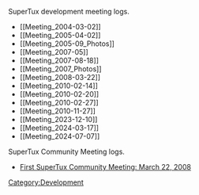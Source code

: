 SuperTux development meeting logs.

* [[Meeting_2004-03-02]]
* [[Meeting_2005-04-02]]
* [[Meeting_2005-09_Photos]]
* [[Meeting_2007-05]]
* [[Meeting_2007-08-18]]
* [[Meeting_2007_Photos]]
* [[Meeting_2008-03-22]]
* [[Meeting_2010-02-14]]
* [[Meeting_2010-02-20]]
* [[Meeting_2010-02-27]]
* [[Meeting_2010-11-27]]
* [[Meeting_2023-12-10]]
* [[Meeting_2024-03-17]]
* [[Meeting_2024-07-07]]

SuperTux Community Meeting logs.

-   [First SuperTux Community Meeting: March 22, 2008](First_SuperTux_Community_Meeting:_March_22,_2008 "wikilink")

<Category:Development>
